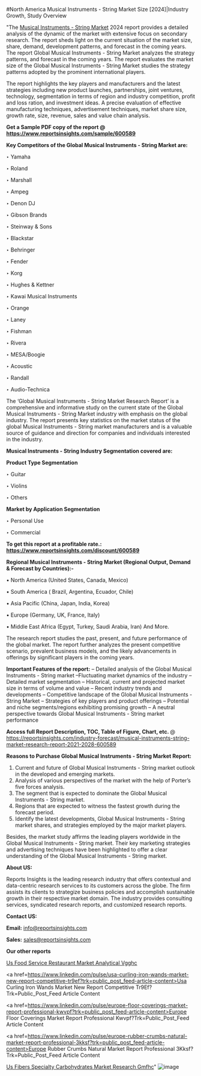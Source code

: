 #North America Musical Instruments - String Market Size [2024]|Industry Growth, Study Overview

"The <a href=https://www.reportsinsights.com/sample/600589>Musical Instruments - String Market</a> 2024 report provides a detailed analysis of the dynamic of the market with extensive focus on secondary research. The report sheds light on the current situation of the market size, share, demand, development patterns, and forecast in the coming years. The report Global Musical Instruments - String Market analyzes the strategy patterns, and forecast in the coming years. The report evaluates the market size of the Global Musical Instruments - String Market studies the strategy patterns adopted by the prominent international players.

The report highlights the key players and manufacturers and the latest strategies including new product launches, partnerships, joint ventures, technology, segmentation in terms of region and industry competition, profit and loss ration, and investment ideas. A precise evaluation of effective manufacturing techniques, advertisement techniques, market share size, growth rate, size, revenue, sales and value chain analysis.

<strong>Get a Sample PDF copy of the report @ <a href=https://www.reportsinsights.com/sample/600589 style=color:#0000ff;>https://www.reportsinsights.com/sample/600589</a></strong>

<strong>Key Competitors of the Global Musical Instruments - String Market are:</strong>

‣ Yamaha

‣ Roland

‣ Marshall

‣ Ampeg

‣ Denon DJ

‣ Gibson Brands

‣ Steinway & Sons

‣ Blackstar

‣ Behringer

‣ Fender

‣ Korg

‣ Hughes & Kettner

‣ Kawai Musical Instruments

‣ Orange

‣ Laney

‣ Fishman

‣ Rivera

‣ MESA/Boogie

‣ Acoustic

‣ Randall

‣ Audio-Technica

The ‘Global Musical Instruments - String Market Research Report’ is a comprehensive and informative study on the current state of the Global Musical Instruments - String Market industry with emphasis on the global industry. The report presents key statistics on the market status of the global Musical Instruments - String market manufacturers and is a valuable source of guidance and direction for companies and individuals interested in the industry.

<strong>Musical Instruments - String Industry Segmentation covered are:</strong>

<strong>Product Type Segmentation</strong>

‣ Guitar

‣ Violins

‣ Others

<strong>Market by Application Segmentation</strong>

‣ Personal Use

‣ Commercial

<strong>To get this report at a profitable rate.: <a href=https://www.reportsinsights.com/discount/600589 style=color:#0000ff;>https://www.reportsinsights.com/discount/600589</a></strong>

<strong>Regional Musical Instruments - String Market (Regional Output, Demand &amp; Forecast by Countries):-</strong>

• North America (United States, Canada, Mexico)

• South America ( Brazil, Argentina, Ecuador, Chile)

• Asia Pacific (China, Japan, India, Korea)

• Europe (Germany, UK, France, Italy)

• Middle East Africa (Egypt, Turkey, Saudi Arabia, Iran) And More.

The research report studies the past, present, and future performance of the global market. The report further analyzes the present competitive scenario, prevalent business models, and the likely advancements in offerings by significant players in the coming years.

<strong>Important Features of the report:</strong>
– Detailed analysis of the Global Musical Instruments - String market
–Fluctuating market dynamics of the industry
–Detailed market segmentation
– Historical, current and projected market size in terms of volume and value
– Recent industry trends and developments
– Competitive landscape of the Global Musical Instruments - String Market
– Strategies of key players and product offerings
– Potential and niche segments/regions exhibiting promising growth
– A neutral perspective towards Global Musical Instruments - String market performance

<strong>Access full Report Description, TOC, Table of Figure, Chart, etc. </strong>@   <a href=https://reportsinsights.com/industry-forecast/musical-instruments-string-market-research-report-2021-2028-600589 style=color:#0000ff;>https://reportsinsights.com/industry-forecast/musical-instruments-string-market-research-report-2021-2028-600589</a>

<strong>Reasons to Purchase Global Musical Instruments - String Market Report:</strong>
1. Current and future of Global Musical Instruments - String market outlook in the developed and emerging markets.
2. Analysis of various perspectives of the market with the help of Porter’s five forces analysis.
3. The segment that is expected to dominate the Global Musical Instruments - String market.
4. Regions that are expected to witness the fastest growth during the forecast period.
5. Identify the latest developments, Global Musical Instruments - String market shares, and strategies employed by the major market players.

Besides, the market study affirms the leading players worldwide in the Global Musical Instruments - String market. Their key marketing strategies and advertising techniques have been highlighted to offer a clear understanding of the Global Musical Instruments - String market.

<strong><strong>About US</strong>:</strong>

Reports Insights is the leading research industry that offers contextual and data-centric research services to its customers across the globe. The firm assists its clients to strategize business policies and accomplish sustainable growth in their respective market domain. The industry provides consulting services, syndicated research reports, and customized research reports.

<strong>Contact US:</strong>

<p class=><b>Email:</b> <a href=mailto:info@reportsinsights.com>info@reportsinsights.com</a></p>
<p class=><b>Sales:</b> <a href=mailto:sales@reportsinsights.com>sales@reportsinsights.com</a></p>

<strong>Our other reports</strong>

<a href=https://www.linkedin.com/pulse/us-food-service-restaurant-market-analytical-vgghc/>Us Food Service Restaurant Market Analytical Vgghc</a>

<a href=https://www.linkedin.com/pulse/usa-curling-iron-wands-market-new-report-competitive-tr9ef?trk=public_post_feed-article-content>Usa Curling Iron Wands Market New Report Competitive Tr9Ef?Trk=Public_Post_Feed Article Content</a>

<a href=https://www.linkedin.com/pulse/europe-floor-coverings-market-report-professional-kwvpf?trk=public_post_feed-article-content>Europe Floor Coverings Market Report Professional Kwvpf?Trk=Public_Post_Feed Article Content</a>

<a href=https://www.linkedin.com/pulse/europe-rubber-crumbs-natural-market-report-professional-3kksf?trk=public_post_feed-article-content>Europe Rubber Crumbs Natural Market Report Professional 3Kksf?Trk=Public_Post_Feed Article Content</a>

<a href=https://www.linkedin.com/pulse/us-fibers-specialty-carbohydrates-market-research-gmfhc/>Us Fibers Specialty Carbohydrates Market Research Gmfhc</a>"
![image](https://github.com/ahaan12367/RIMarket24/assets/158471582/3441ae18-5001-4e0d-a653-6c6abb93a06c)
